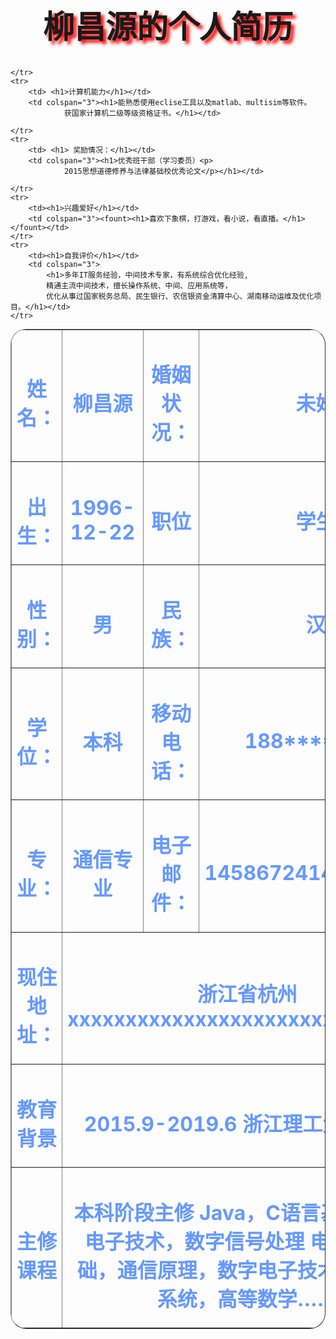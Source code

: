 <!DOCTYPE html>
<html>
<head>
	<title>我的简历</title>
	<link rel="stylesheet" type="text/css" href="mycss.css">
	<link rel="stylesheet" href="bootstrap.min.css">
	<link rel="stylesheet" href="font-awesome.min.css">
</head>
<body>
    <div class="con">
    	<h1 style="text-align: center;font-size: 50px; text-shadow: 5px 5px 5px #FF0000;"><i class="fa fa-camera-retro"></i> 柳昌源的个人简历</h1>
    	<table border="1" cellspacing="5" style="color:#6699ff;text-align: center;margin:10px auto;border-radius: 25px;">
	<tr>
		<td width="200px"><h1>姓  名：</h1></td>
		<td><h1>柳昌源</h1></td>
		<td><h1>婚姻状况：</h1></td>
		<td><h1>未婚</h1></td>
    </tr>
	<tr>
		<td><h1>出  生：</h1></td>
		<td><h1>1996-12-22</h1></td>
		<td><h1>职位</h1></td>
		<td><h1>学生</h1></td>
    </tr>
    <tr>
		<td><h1>性  别：</h1></td>
		<td><h1>男</h1></td>
		<td><h1>民    族：</h1></td>
		<td><h1>汉</h1></td>
    </tr>
    <tr>
		<td><h1>学  位：</h1></td>
		<td><h1>本科</h1></td>
		<td><h1>移动电话：</h1></td>
		<td><h1>188****4505</h1></td>
    </tr>
    <tr>
		<td><h1>专  业：</h1></td>
		<td><h1>通信专业</h1></td>
		<td><h1>电子邮件：</h1></td>
		<td><h1>1458672414@qq.com</h1></td>
    </tr>
    <tr>
		<td><h1>现住地址：</h1></td>
		<td colspan="3"><h1>浙江省杭州xxxxxxxxxxxxxxxxxxxxxxxxxxxxxxx</h1></td>
    </tr>
    <tr>
		<td> <h1>教育背景</h1></td>
		<td colspan="3"><h1>2015.9-2019.6	浙江理工大学(本科</h1></td>
    </tr>
    <tr>
		<td> <h1>主修课程</h1></td>
		<td colspan="3"><h1>本科阶段主修	
			    Java，C语言基础，模拟电子技术，数字信号处理
				电路原理基础，通信原理，数字电子技术，信号与系统，高等数学……</h1></td>
		
    </tr>
    <tr>
		<td> <h1>计算机能力</h1></td>
		<td colspan="3"><h1>能熟悉使用eclise工具以及matlab、multisim等软件。
                获国家计算机二级等级资格证书。</h1></td>
		
    </tr>
    <tr>
		<td> <h1> 奖励情况：</h1></td>
		<td colspan="3"><h1>优秀班干部（学习委员）<p>
                2015思想道德修养与法律基础校优秀论文</p></h1></td>
		
    </tr>
    <tr>
 		<td><h1>兴趣爱好</h1></td>
 		<td colspan="3"><fount><h1>喜欢下象棋，打游戏，看小说，看直播。</h1></fount></td>
 	</tr>
 	<tr>
 		<td><h1>自我评价</h1></td>
 		<td colspan="3">
 			<h1>多年IT服务经验，中间技术专家，有系统综合优化经验,
 		 	精通主流中间技术，擅长操作系统、中间、应用系统等，
 		 	优化从事过国家税务总局、民生银行、农信银资金清算中心、湖南移动运维及优化项目。</h1></td>
 	</tr>
</table>
    </div>
    <script src="jquery.min.js"></script>
    <script type="text/javascript">
    	
    	
    </script>
</body>
</html>
